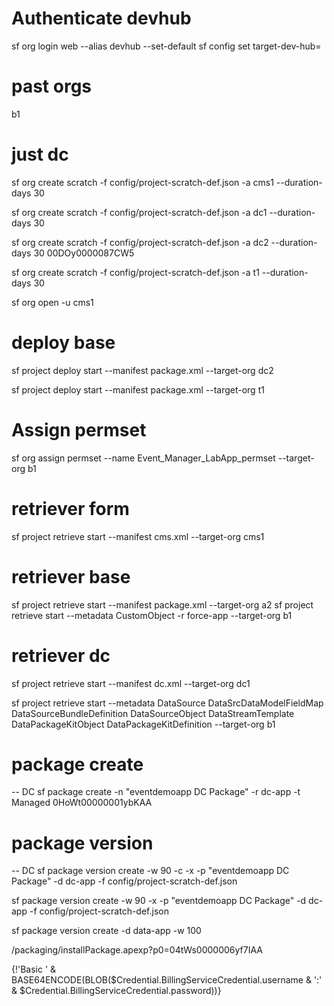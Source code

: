 # Authenticate devhub
sf org login web --alias devhub --set-default
sf config set target-dev-hub=

# past orgs
b1

# just dc
sf org create scratch -f config/project-scratch-def.json -a cms1 --duration-days 30 

sf org create scratch -f config/project-scratch-def.json -a dc1 --duration-days 30 

sf org create scratch -f config/project-scratch-def.json -a dc2 --duration-days 30 
00DOy0000087CW5

sf org create scratch -f config/project-scratch-def.json -a t1 --duration-days 30 

sf org open -u cms1

# deploy base 
sf project deploy start --manifest package.xml --target-org dc2

sf project deploy start --manifest package.xml --target-org t1

# Assign permset
sf org assign permset --name Event_Manager_LabApp_permset --target-org b1

# retriever form 
sf project retrieve start --manifest cms.xml --target-org cms1

# retriever base 
sf project retrieve start --manifest package.xml --target-org a2
sf project retrieve start --metadata CustomObject -r force-app --target-org b1

# retriever dc 
sf project retrieve start --manifest dc.xml --target-org dc1

sf project retrieve start --metadata DataSource DataSrcDataModelFieldMap DataSourceBundleDefinition DataSourceObject DataStreamTemplate DataPackageKitObject 
DataPackageKitDefinition --target-org b1


# package create
-- DC
sf package create -n "eventdemoapp DC Package" -r dc-app -t Managed
0HoWt00000001ybKAA

# package version
-- DC
sf package version create -w 90 -c -x -p "eventdemoapp DC Package" -d dc-app -f config/project-scratch-def.json 

sf package version create -w 90 -x -p "eventdemoapp DC Package" -d dc-app -f config/project-scratch-def.json 

sf package version create  -d data-app -w 100


/packaging/installPackage.apexp?p0=04tWs0000006yf7IAA

{!'Basic ' & BASE64ENCODE(BLOB($Credential.BillingServiceCredential.username & ':' & $Credential.BillingServiceCredential.password))}
